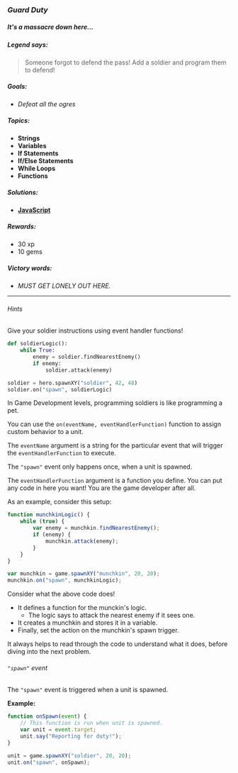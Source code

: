 ### _Guard Duty_
##### It's a massacre down here...

##### _Legend says:_
> Someone forgot to defend the pass! Add a soldier and program them to defend!

##### _Goals:_
+ _Defeat all the ogres_

##### _Topics:_
+ **Strings**
+ **Variables**
+ **If Statements**
+ **If/Else Statements**
+ **While Loops**
+ **Functions**

##### _Solutions:_
+ **[JavaScript](guardDuty.js)**

##### _Rewards:_
+ 30 xp
+ 10 gems

##### _Victory words:_
+ _MUST GET LONELY OUT HERE._

___

###### _Hints_

Give your soldier instructions using event handler functions!

```python
def soldierLogic():
    while True:
        enemy = soldier.findNearestEnemy()
        if enemy:
            soldier.attack(enemy)

soldier = hero.spawnXY("soldier", 42, 48)
soldier.on("spawn", soldierLogic)
```

In Game Development levels, programming soldiers is like programming a pet.

You can use the `on(eventName, eventHandlerFunction)` function to assign custom behavior to a unit.

The `eventName` argument is a string for the particular event that will trigger the `eventHandlerFunction` to execute.

The `"spawn"` event only happens once, when a unit is spawned.

The `eventHandlerFunction` argument is a function you define. You can put any code in here you want! You are the game developer after all.

As an example, consider this setup:

```javascript
function munchkinLogic() {
    while (true) {
        var enemy = munchkin.findNearestEnemy();
        if (enemy) {
            munchkin.attack(enemy);
        }
    }
}

var munchkin = game.spawnXY("munchkin", 20, 20);
munchkin.on("spawn", munchkinLogic);
```

Consider what the above code does!

+ It defines a function for the munckin's logic.
    + The logic says to attack the nearest enemy if it sees one.
+ It creates a munchkin and stores it in a variable.
+ Finally, set the action on the munchkin's spawn trigger.

It always helps to read through the code to understand what it does, before diving into the next problem.

###### _`"spawn"` event_

The `"spawn"` event is triggered when a unit is spawned.

**Example:**

```javascript
function onSpawn(event) {
    // This function is run when unit is spawned.
    var unit = event.target;
    unit.say("Reporting for duty!");
}

unit = game.spawnXY("soldier", 20, 20);
unit.on("spawn", onSpawn);
```

